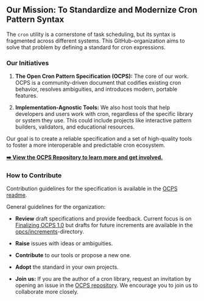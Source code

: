 ## Our Mission: To Standardize and Modernize Cron Pattern Syntax

The `cron` utility is a cornerstone of task scheduling, but its syntax is fragmented across different systems. This GitHub-organization aims to solve that problem by defining a standard for cron expressions.

### Our Initiatives

1.  **The Open Cron Pattern Specification (OCPS):** The core of our work. OCPS is a community-driven document that codifies existing cron behavior, resolves ambiguities, and introduces modern, portable features.

2.  **Implementation-Agnostic Tools:** We also host tools that help developers and users work with cron, regardless of the specific library or system they use. This could include projects like interactive pattern builders, validators, and educational resources.

Our goal is to create a reliable specification and a set of high-quality tools to foster a more interoperable and predictable cron ecosystem.

[**➡️ View the OCPS Repository to learn more and get involved.**](https://github.com/open-source-cron/ocps)

### How to Contribute

Contribution guidelines for the specification is available in the [OCPS readme](https://github.com/open-source-cron/ocps?tab=readme-ov-file#7-contributing).

General guidelines for the organization:

  * **Review** draft specifications and provide feedback. Current focus is on [Finalizing OCPS 1.0](https://github.com/open-source-cron/ocps/pull/6) but drafts for future increments are available in the [opcs/increments](https://github.com/open-source-cron/ocps/tree/main/increments)-directory.

  * **Raise** issues with ideas or ambiguities.

  * **Contribute** to our tools or propose a new one.

  * **Adopt** the standard in your own projects.

  * **Join us:** If you are the author of a cron library, request an invitation by opening an issue in the [OCPS repository](https://github.com/open-source-cron/ocps/issues/new). We encourage you to join us to collaborate more closely.
